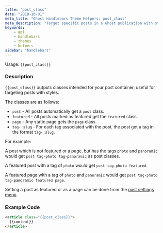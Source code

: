 ```yaml
---
title: "post_class"
date: "2018-10-01"
meta_title: "Ghost Handlebars Theme Helpers: post_class"
meta_description: "Target specific posts in a Ghost publication with styles using the post_class handlebars helper. Read more about Ghost themes! 👻"
keywords:
    - api
    - handlebars
    - themes
    - helpers
sidebar: "handlebars"
---
```


Usage: `{{post_class}}`

### Description

`{{post_class}}` outputs classes intended for your post container, useful for targeting posts with styles.

The classes are as follows:

* `post` - All posts automatically get a `post` class.
* `featured` - All posts marked as featured get the `featured` class.
* `page` - Any static page gets the `page` class.
* `tag-:slug` - For each tag associated with the post, the post get a tag in the format `tag-:slug`.

For example:

A post which is not featured or a page, but has the tags `photo` and `panoramic` would get `post tag-photo tag-panoramic` as post classes.

A featured post with a tag of `photo` would get `post tag-photo featured`.

A featured page with a tag of `photo` and `panoramic` would get `post tag-photo tag-panoramic featured page`.

Setting a post as featured or as a page can be done from the [post settings menu](https://help.ghost.org/hc/en-us/articles/223237728-Post-Settings-Overview#set-post-as-featured).

### Example Code

```html
<article class="{{post_class}}">
  {{content}}
</article>
```

